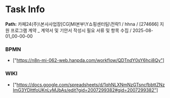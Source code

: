 # Task Info

**Path:** 카페24(주)\본사사업장\[CG]MI본부\Y쇼핑센터팀\전략1 / hhna / [274666] 지원 프로그램 계약 _ 계약서 및 기안서 작성시 필요 서류 및 항목 수집 / 2025-08-01_00-00-00

### BPMN
- ["https://n8n-mi-062-web.hanpda.com/workflow/QDTndY0sY6hci8Qy"]

### WIKI
- ["https://docs.google.com/spreadsheets/d/1qhNLXNmNzGTsncfbbttZNzImG3YDlttfoUKnLyMJbAs/edit?gid=2007299382#gid=2007299382"]

